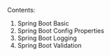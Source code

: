Contents:

1. Spring Boot Basic
2. Spring Boot Config Properties
3. Spring Boot Logging
4. Spring Boot Validation
